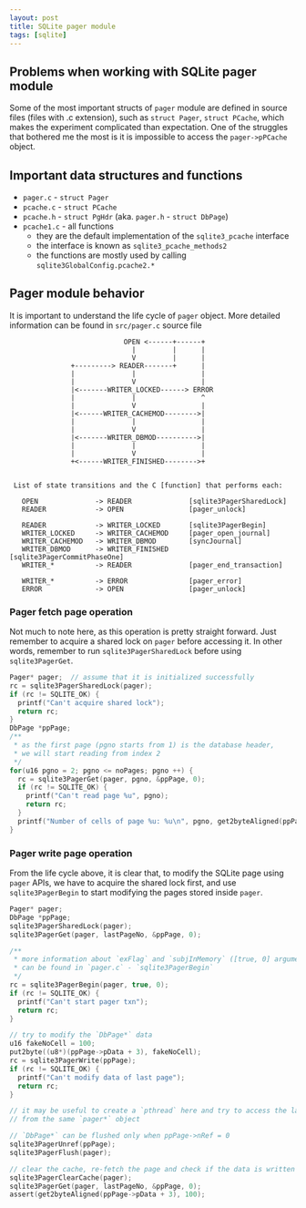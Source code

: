 ```yaml
---
layout: post
title: SQLite pager module
tags: [sqlite]
---
```


## Problems when working with SQLite pager module

Some of the most important structs of `pager` module are defined in source files (files with .c extension), such as `struct Pager`, `struct PCache`, which makes the experiment complicated than expectation. One of the struggles that bothered me the most is it is impossible to access the `pager->pPCache` object.

## Important data structures and functions
- `pager.c` - `struct Pager`
- `pcache.c` - `struct PCache`
- `pcache.h` - `struct PgHdr` (aka. `pager.h` - `struct DbPage`)
- `pcache1.c` - all functions
  - they are the default implementation of the `sqlite3_pcache` interface
  - the interface is known as `sqlite3_pcache_methods2`
  - the functions are mostly used by calling `sqlite3GlobalConfig.pcache2.*`

## Pager module behavior

It is important to understand the life cycle of `pager` object. More detailed information can be found in `src/pager.c` source file

```
                            OPEN <------+------+
                              |         |      |
                              V         |      |
               +---------> READER-------+      |
               |              |                |
               |              V                |
               |<-------WRITER_LOCKED------> ERROR
               |              |                ^
               |              V                |
               |<------WRITER_CACHEMOD-------->|
               |              |                |
               |              V                |
               |<-------WRITER_DBMOD---------->|
               |              |                |
               |              V                |
               +<------WRITER_FINISHED-------->+


 List of state transitions and the C [function] that performs each:

   OPEN              -> READER              [sqlite3PagerSharedLock]
   READER            -> OPEN                [pager_unlock]

   READER            -> WRITER_LOCKED       [sqlite3PagerBegin]
   WRITER_LOCKED     -> WRITER_CACHEMOD     [pager_open_journal]
   WRITER_CACHEMOD   -> WRITER_DBMOD        [syncJournal]
   WRITER_DBMOD      -> WRITER_FINISHED     [sqlite3PagerCommitPhaseOne]
   WRITER_*          -> READER              [pager_end_transaction]

   WRITER_*          -> ERROR               [pager_error]
   ERROR             -> OPEN                [pager_unlock]
```

### Pager fetch page operation

Not much to note here, as this operation is pretty straight forward. Just remember to acquire a shared lock on `pager` before accessing it. In other words, remember to run `sqlite3PagerSharedLock` before using `sqlite3PagerGet`.

```c
Pager* pager;  // assume that it is initialized successfully
rc = sqlite3PagerSharedLock(pager);
if (rc != SQLITE_OK) {
  printf("Can't acquire shared lock");
  return rc;
}
DbPage *ppPage;
/**
 * as the first page (pgno starts from 1) is the database header,
 * we will start reading from index 2
 */
for(u16 pgno = 2; pgno <= noPages; pgno ++) {
  rc = sqlite3PagerGet(pager, pgno, &ppPage, 0);
  if (rc != SQLITE_OK) {
    printf("Can't read page %u", pgno);
    return rc;
  }
  printf("Number of cells of page %u: %u\n", pgno, get2byteAligned(ppPage->pData + 3));
}
```

### Pager write page operation

From the life cycle above, it is clear that, to modify the SQLite page using `pager` APIs, we have to acquire the shared lock first, and use `sqlite3PagerBegin` to start modifying the pages stored inside `pager`.

```c
Pager* pager;
DbPage *ppPage;
sqlite3PagerSharedLock(pager);
sqlite3PagerGet(pager, lastPageNo, &ppPage, 0);

/**
 * more information about `exFlag` and `subjInMemory` ([true, 0] arguments below)
 * can be found in `pager.c` - `sqlite3PagerBegin`
 */
rc = sqlite3PagerBegin(pager, true, 0);
if (rc != SQLITE_OK) {
  printf("Can't start pager txn");
  return rc;
}

// try to modify the `DbPage*` data
u16 fakeNoCell = 100;
put2byte((u8*)(ppPage->pData + 3), fakeNoCell);
rc = sqlite3PagerWrite(ppPage);
if (rc != SQLITE_OK) {
  printf("Can't modify data of last page");
  return rc;
}

// it may be useful to create a `pthread` here and try to access the last page
// from the same `pager*` object

// `DbPage*` can be flushed only when ppPage->nRef = 0
sqlite3PagerUnref(ppPage);
sqlite3PagerFlush(pager);

// clear the cache, re-fetch the page and check if the data is written correctly
sqlite3PagerClearCache(pager);
sqlite3PagerGet(pager, lastPageNo, &ppPage, 0);
assert(get2byteAligned(ppPage->pData + 3), 100);
```